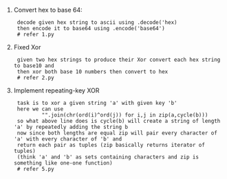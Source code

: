1. Convert hex to base 64:

		decode given hex string to ascii using .decode('hex)
		then encode it to base64 using .encode('base64')
		# refer 1.py

2. Fixed Xor

		given two hex strings to produce their Xor convert each hex string to base10 and 
		then xor both base 10 numbers then convert to hex
		# refer 2.py

5. Implement repeating-key XOR

		task is to xor a given string 'a' with given key 'b'
		here we can use
				"".join(chr(ord(i)^ord(j)) for i,j in zip(a,cycle(b)))
		so what above line does is cycle(b) will create a string of length 'a' by repeatedly adding the string b 
		now since both lengths are equal zip will pair every character of 'a' with every character of 'b' and 
		return each pair as tuples (zip basically returns iterator of tuples)
		(think 'a' and 'b' as sets containing characters and zip is something like one-one function)
		# refer 5.py
		
